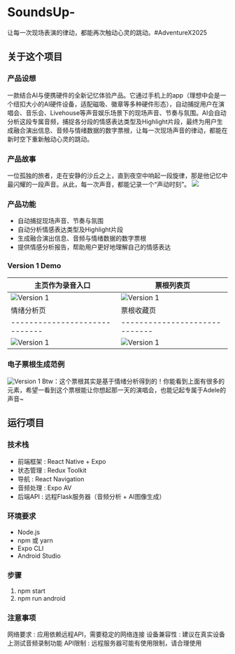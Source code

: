 # SoundsUp-
让每一次现场表演的律动，都能再次触动心灵的跳动。#AdventureX2025

## 关于这个项目
### 产品设想
一款结合AI与便携硬件的全新记忆体验产品。它通过手机上的app（理想中会是一个纽扣大小的AI硬件设备，适配磁吸、徽章等多种硬件形态），自动捕捉用户在演唱会、音乐会、Livehouse等声音娱乐场景下的现场声音、节奏与氛围。AI会自动分析这段专属音频，捕捉各分段的情感表达类型及Highlight片段，最终为用户生成融合演出信息、音频与情绪数据的数字票根，让每一次现场声音的律动，都能在新时空下重新触动心灵的跳动。

### 产品故事
一位孤独的旅者，走在安静的沙丘之上，直到夜空中响起一段旋律，那是他记忆中最闪耀的一段声音。从此，每一次声音，都能记录一个“声动时刻”。
![](assets/back.png)

### 产品功能
- 自动捕捉现场声音、节奏与氛围
- 自动分析情感表达类型及Highlight片段
- 生成融合演出信息、音频与情绪数据的数字票根
- 提供情感分析报告，帮助用户更好地理解自己的情感表达

### Version 1 Demo

|主页作为录音入口|票根列表页|
|-----------------------------|-------------------------------|
|![Version 1](app_pic/mainpage.png)|![Version 1](app_pic/ticketlist.png)|
|情绪分析页|票根收藏页|
|-----------------------------|-----------------------------|
|![Version 1](app_pic/emotion.png)|![Version 1](app_pic/digitalticketscollection.png)|

### 电子票根生成范例

![Version 1](assets/example/adele.png)
Btw：这个票根其实是基于情绪分析得到的！你能看到上面有很多的元素，希望一看到这个票根能让你想起那一天的演唱会，也能记起专属于Adele的声音~

## 运行项目
### 技术栈
- 前端框架 : React Native + Expo
- 状态管理 : Redux Toolkit
- 导航 : React Navigation
- 音频处理 : Expo AV
- 后端API : 远程Flask服务器（音频分析 + AI图像生成）

### 环境要求
- Node.js
- npm 或 yarn
- Expo CLI
- Android Studio

### 步骤
1. npm start
2. npm run android

### 注意事项
网络要求 : 应用依赖远程API，需要稳定的网络连接
设备兼容性 : 建议在真实设备上测试音频录制功能
API限制 : 远程服务器可能有使用限制，请合理使用